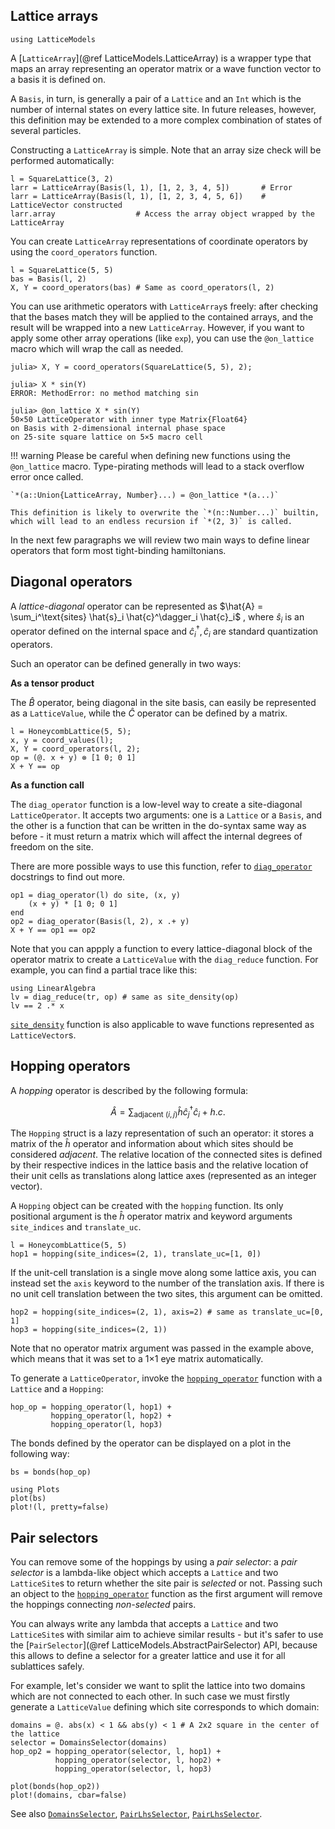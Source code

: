 ## Lattice arrays

```@setup env
using LatticeModels
```

A [`LatticeArray`](@ref LatticeModels.LatticeArray) is a wrapper type that maps an array representing an operator matrix or a wave function vector to a basis it is defined on.

A `Basis`, in turn, is generally a pair of a `Lattice` and an `Int` which is the number of internal states on every lattice site. In future releases, however, this definition may be extended to a more complex combination of states of several particles.

Constructing a `LatticeArray` is simple. Note that an array size check will be performed automatically:

```@repl env
l = SquareLattice(3, 2)
larr = LatticeArray(Basis(l, 1), [1, 2, 3, 4, 5])       # Error
larr = LatticeArray(Basis(l, 1), [1, 2, 3, 4, 5, 6])    # LatticeVector constructed
larr.array                  # Access the array object wrapped by the LatticeArray
```

You can create `LatticeArray` representations of coordinate operators by using the `coord_operators` function. 

```@repl env
l = SquareLattice(5, 5)
bas = Basis(l, 2)
X, Y = coord_operators(bas) # Same as coord_operators(l, 2)
```

You can use arithmetic operators with `LatticeArray`s freely: after checking that the bases match they will be applied to the contained arrays,
and the result will be wrapped into a new `LatticeArray`. 
However, if you want to apply some other array operations (like `exp`), you can use the `@on_lattice` macro which will wrap the call as needed.

```jldoctest; setup=:(using LatticeModels, LinearAlgebra)
julia> X, Y = coord_operators(SquareLattice(5, 5), 2);

julia> X * sin(Y)
ERROR: MethodError: no method matching sin

julia> @on_lattice X * sin(Y)
50×50 LatticeOperator with inner type Matrix{Float64}
on Basis with 2-dimensional internal phase space
on 25-site square lattice on 5×5 macro cell
```

!!! warning
    Please be careful when defining new functions using the `@on_lattice` macro.
    Type-pirating methods will lead to a stack overflow error once called.

    `*(a::Union{LatticeArray, Number}...) = @on_lattice *(a...)`

    This definition is likely to overwrite the `*(n::Number...)` builtin, which will lead to an endless recursion if `*(2, 3)` is called.

In the next few paragraphs we will review two main ways to define linear operators that form most tight-binding hamiltonians.

## Diagonal operators

A *lattice-diagonal* operator can be represented as 
$\hat{A} = \sum_i^\text{sites} \hat{s}_i \hat{c}^\dagger_i \hat{c}_i$ , where $\hat{s}_i$ is an operator defined on the internal space and $\hat{c}^\dagger_i, \hat{c}_i$ are standard quantization operators.

Such an operator can be defined generally in two ways: 

**As a tensor product**

The $\hat{B}$ operator, being diagonal in the site basis, can easily be represented as a `LatticeValue`, while the $\hat{C}$ operator can be defined by a matrix.

```@repl env
l = HoneycombLattice(5, 5);
x, y = coord_values(l);
X, Y = coord_operators(l, 2);
op = (@. x + y) ⊗ [1 0; 0 1]
X + Y == op
```

**As a function call**

The `diag_operator` function is a low-level way to create a site-diagonal `LatticeOperator`. 
It accepts two arguments: one is a `Lattice` or a `Basis`, and the other is a function that can be written in the do-syntax same way as before - it must return a matrix which will affect the internal degrees of freedom on the site.

There are more possible ways to use this function, refer to [`diag_operator`](@ref) docstrings to find out more.

```@repl env
op1 = diag_operator(l) do site, (x, y)
    (x + y) * [1 0; 0 1]
end
op2 = diag_operator(Basis(l, 2), x .+ y)
X + Y == op1 == op2
```

Note that you can appply a function to every lattice-diagonal block of the operator matrix to create a `LatticeValue` with the `diag_reduce` function. 
For example, you can find a partial trace like this:

```@repl env
using LinearAlgebra
lv = diag_reduce(tr, op) # same as site_density(op)
lv == 2 .* x
```

[`site_density`](@ref) function is also applicable to wave functions represented as `LatticeVector`s.

## Hopping operators

A *hopping* operator is described by the following formula:

$$\hat{A} = \sum_{\text{adjacent }(i, j)} \hat{h} \hat{c}^\dagger_j \hat{c}_i + h. c.$$

The `Hopping` struct is a lazy representation of such an operator: it stores a matrix of the $\hat{h}$ operator 
and information about which sites should be considered *adjacent*. 
The relative location of the connected sites is defined by their respective indices in the lattice basis 
and the relative location of their unit cells as translations along lattice axes (represented as an integer vector).

A `Hopping` object can be created with the `hopping` function. Its only positional argument is 
the $\hat{h}$ operator matrix and keyword arguments `site_indices` and `translate_uc`. 

```@repl env
l = HoneycombLattice(5, 5)
hop1 = hopping(site_indices=(2, 1), translate_uc=[1, 0])
```

If the unit-cell translation is a single move along some lattice axis, you can instead set the `axis` keyword to the number of the translation axis. 
If there is no unit cell translation between the two sites, this argument can be omitted.

```@repl env
hop2 = hopping(site_indices=(2, 1), axis=2) # same as translate_uc=[0, 1]
hop3 = hopping(site_indices=(2, 1))
```

Note that no operator matrix argument was passed in the example above, which means that it was set to a 1×1 eye matrix automatically.

To generate a `LatticeOperator`, invoke the [`hopping_operator`](@ref) function with a `Lattice` and a `Hopping`:

```@repl env
hop_op = hopping_operator(l, hop1) + 
         hopping_operator(l, hop2) + 
         hopping_operator(l, hop3)
```

The bonds defined by the operator can be displayed on a plot in the following way:

```@example env
bs = bonds(hop_op)

using Plots
plot(bs)
plot!(l, pretty=false)
```

## Pair selectors

You can remove some of the hoppings by using a *pair selector*:
a *pair selector* is a lambda-like object which accepts a `Lattice` and two `LatticeSite`s to return whether the site pair is *selected* or not.
Passing such an object to the [`hopping_operator`](@ref) function as the first argument will remove the hoppings connecting *non-selected* pairs.

You can always write any lambda that accepts a `Lattice` and two `LatticeSite`s with similar aim to achieve similar results - but it's safer to use the [`PairSelector`](@ref LatticeModels.AbstractPairSelector) API, because this allows to define a selector for a greater lattice and use it for all sublattices safely.

For example, let's consider we want to split the lattice into two domains which are not connected to each other.
In such case we must firstly generate a `LatticeValue` defining which site corresponds to which domain:

```@example env
domains = @. abs(x) < 1 && abs(y) < 1 # A 2x2 square in the center of the lattice
selector = DomainsSelector(domains)
hop_op2 = hopping_operator(selector, l, hop1) + 
          hopping_operator(selector, l, hop2) + 
          hopping_operator(selector, l, hop3)

plot(bonds(hop_op2))
plot!(domains, cbar=false)
```

See also [`DomainsSelector`](@ref), [`PairLhsSelector`](@ref), [`PairLhsSelector`](@ref).